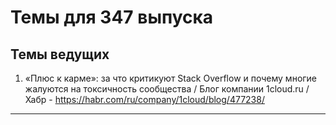 # Темы для 347 выпуска
## Темы ведущих
1. «Плюс к карме»: за что критикуют Stack Overflow и почему многие жалуются на токсичность сообщества / Блог компании 1cloud.ru / Хабр - https://habr.com/ru/company/1cloud/blog/477238/

---
